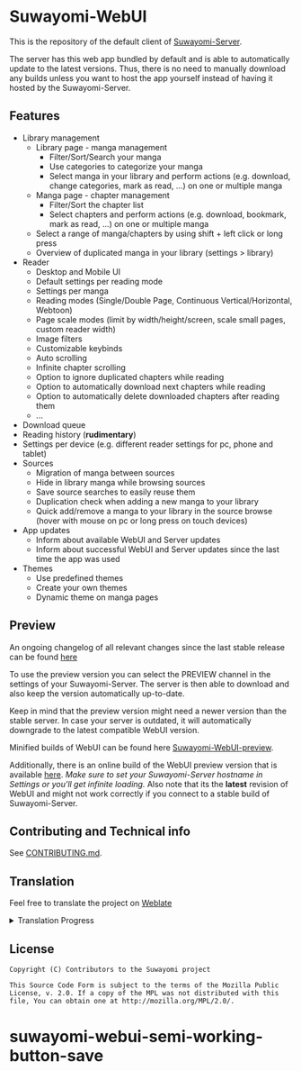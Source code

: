 # Suwayomi-WebUI
This is the repository of the default client of [Suwayomi-Server](https://github.com/Suwayomi/Suwayomi-Server).

The server has this web app bundled by default and is able to automatically update to the latest versions.
Thus, there is no need to manually download any builds unless you want to host the app yourself instead of having it hosted by the Suwayomi-Server.

## Features
- Library management
  - Library page - manga management
    - Filter/Sort/Search your manga
    - Use categories to categorize your manga
    - Select manga in your library and perform actions (e.g. download, change categories, mark as read, ...) on one or multiple manga
  - Manga page - chapter management
    - Filter/Sort the chapter list
    - Select chapters and perform actions (e.g. download, bookmark, mark as read, ...) on one or multiple manga
  - Select a range of manga/chapters by using shift + left click or long press
  - Overview of duplicated manga in your library (settings > library)
- Reader
  - Desktop and Mobile UI
  - Default settings per reading mode
  - Settings per manga
  - Reading modes (Single/Double Page, Continuous Vertical/Horizontal, Webtoon)
  - Page scale modes (limit by width/height/screen, scale small pages, custom reader width)
  - Image filters
  - Customizable keybinds
  - Auto scrolling
  - Infinite chapter scrolling
  - Option to ignore duplicated chapters while reading
  - Option to automatically download next chapters while reading
  - Option to automatically delete downloaded chapters after reading them
  - ...
- Download queue
- Reading history (**rudimentary**)
- Settings per device (e.g. different reader settings for pc, phone and tablet)
- Sources
  - Migration of manga between sources
  - Hide in library manga while browsing sources
  - Save source searches to easily reuse them
  - Duplication check when adding a new manga to your library
  - Quick add/remove a manga to your library in the source browse (hover with mouse on pc or long press on touch devices)
- App updates
  - Inform about available WebUI and Server updates
  - Inform about successful WebUI and Server updates since the last time the app was used
- Themes
  - Use predefined themes
  - Create your own themes
  - Dynamic theme on manga pages

## Preview
An ongoing changelog of all relevant changes since the last stable release can be found [here](https://github.com/Suwayomi/Suwayomi-WebUI/issues/749)

To use the preview version you can select the PREVIEW channel in the settings of your Suwayomi-Server.
The server is then able to download and also keep the version automatically up-to-date.

Keep in mind that the preview version might need a newer version than the stable server.
In case your server is outdated, it will automatically downgrade to the latest compatible WebUI version.

Minified builds of WebUI can be found here [Suwayomi-WebUI-preview](https://github.com/Suwayomi/Suwayomi-WebUI-preview).

Additionally, there is an online build of the WebUI preview version that is available [here](https://suwayomi-webui-preview.github.io/).
*Make sure to set your Suwayomi-Server hostname in Settings or you'll get infinite loading.* Also note that its the **latest** revision of WebUI and might not work correctly if you connect to a stable build of Suwayomi-Server.

## Contributing and Technical info
See [CONTRIBUTING.md](./CONTRIBUTING.md).

## Translation
Feel free to translate the project on [Weblate](https://hosted.weblate.org/projects/suwayomi/suwayomi-webui/)

<details><summary>Translation Progress</summary>
<a href="https://hosted.weblate.org/engage/suwayomi-webui/">
<img src="https://hosted.weblate.org/widgets/suwayomi/-/suwayomi-webui/multi-auto.svg" alt="Translation status" />
</a>
</details>

## License

    Copyright (C) Contributors to the Suwayomi project

    This Source Code Form is subject to the terms of the Mozilla Public
    License, v. 2.0. If a copy of the MPL was not distributed with this
    file, You can obtain one at http://mozilla.org/MPL/2.0/.
# suwayomi-webui-semi-working-button-save
